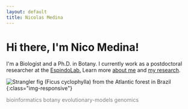```yaml
---
layout: default
title: Nicolas Medina
---
```

# Hi there, I'm Nico Medina!

I'm a Biologist and a Ph.D. in Botany. I currently work as a postdoctoral researcher at the [EspindoLab.](https://espindolab.weebly.com/) Learn more [about me](/about) and [my research](/research).

![Strangler fig (Ficus cyclophylla) from the Atlantic forest in Brazil](20160802_133914.jpg)
{:class="img-responsive"}

<span style="color:gray">bioinformatics botany evolutionary-models genomics</span>

